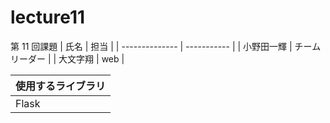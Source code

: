 # lecture11

第 11 回課題
| 氏名 | 担当 |
| -------------- | ----------- |
| 小野田一輝 | チームリーダー |
| 大文字翔 | web |



| 使用するライブラリ |
| -------------- |
| Flask |
